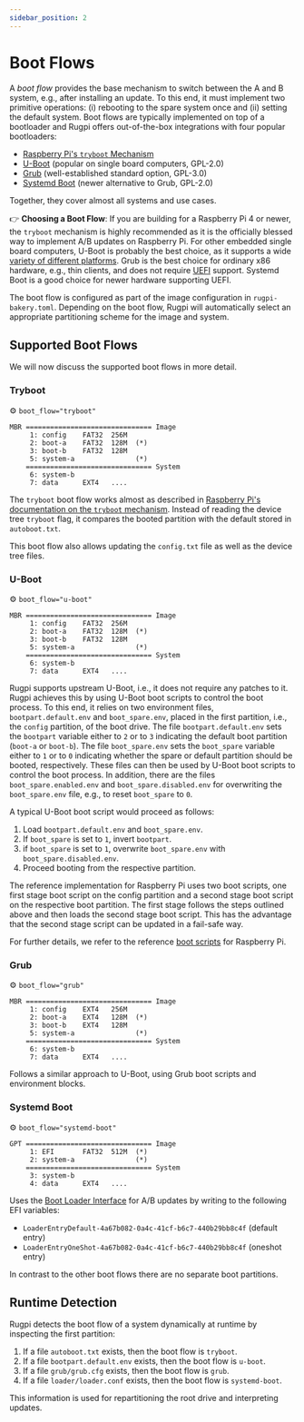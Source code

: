 ```yaml
---
sidebar_position: 2
---
```


# Boot Flows

A *boot flow* provides the base mechanism to switch between the A and B system, e.g., after installing an update.
To this end, it must implement two primitive operations: (i) rebooting to the spare system once and (ii) setting the default system.
Boot flows are typically implemented on top of a bootloader and Rugpi offers out-of-the-box integrations with four popular bootloaders:

- [Raspberry Pi's `tryboot` Mechanism](https://www.raspberrypi.com/documentation/computers/config_txt.html#example-update-flow-for-ab-booting)
- [U-Boot](https://docs.u-boot.org/en/latest/) (popular on single board computers, GPL-2.0)
- [Grub](https://www.gnu.org/software/grub/) (well-established standard option, GPL-3.0)
- [Systemd Boot](https://www.freedesktop.org/software/systemd/man/latest/systemd-boot.html) (newer alternative to Grub, GPL-2.0)

Together, they cover almost all systems and use cases.

👉 **Choosing a Boot Flow**: If you are building for a Raspberry Pi 4 or newer, the `tryboot` mechanism is highly recommended as it is the officially blessed way to implement A/B updates on Raspberry Pi.
For other embedded single board computers, U-Boot is probably the best choice, as it supports a wide [variety of different platforms](https://docs.u-boot.org/en/latest/board/index.html).
Grub is the best choice for ordinary x86 hardware, e.g., thin clients, and does not require [UEFI](https://en.wikipedia.org/wiki/UEFI) support.
Systemd Boot is a good choice for newer hardware supporting UEFI.

The boot flow is configured as part of the image configuration in `rugpi-bakery.toml`.
Depending on the boot flow, Rugpi will automatically select an appropriate partitioning scheme for the image and system.

## Supported Boot Flows

We will now discuss the supported boot flows in more detail.

### Tryboot

⚙️ `boot_flow="tryboot"`

```
MBR =============================== Image
     1: config    FAT32  256M
     2: boot-a    FAT32  128M  (*)
     3: boot-b    FAT32  128M
     5: system-a               (*)
    =============================== System
     6: system-b
     7: data      EXT4   ....
```

The `tryboot` boot flow works almost as described in [Raspberry Pi's documentation on the `tryboot` mechanism](https://www.raspberrypi.com/documentation/computers/config_txt.html#example-update-flow-for-ab-booting).
Instead of reading the device tree `tryboot` flag, it compares the booted partition with the default stored in `autoboot.txt`.

This boot flow also allows updating the `config.txt` file as well as the device tree files.

### U-Boot

⚙️ `boot_flow="u-boot"`

```
MBR =============================== Image
     1: config    FAT32  256M
     2: boot-a    FAT32  128M  (*)
     3: boot-b    FAT32  128M
     5: system-a               (*)
    =============================== System
     6: system-b
     7: data      EXT4   ....
```

Rugpi supports upstream U-Boot, i.e., it does not require any patches to it.
Rugpi achieves this by using U-Boot boot scripts to control the boot process.
To this end, it relies on two environment files, `bootpart.default.env` and `boot_spare.env`, placed in the first partition, i.e., the `config` partition, of the boot drive.
The file `bootpart.default.env` sets the `bootpart` variable either to `2` or to `3` indicating the default boot partition (`boot-a` or `boot-b`).
The file `boot_spare.env` sets the `boot_spare` variable either to `1` or to `0` indicating whether the spare or default partition should be booted, respectively.
These files can then be used by U-Boot boot scripts to control the boot process.
In addition, there are the files `boot_spare.enabled.env` and `boot_spare.disabled.env` for overwriting the `boot_spare.env` file, e.g., to reset `boot_spare` to `0`.

A typical U-Boot boot script would proceed as follows:

1. Load `bootpart.default.env` and `boot_spare.env`.
2. If `boot_spare` is set to `1`, invert `bootpart`.
3. if `boot_spare` is set to `1`, overwrite `boot_spare.env` with `boot_spare.disabled.env`.
4. Proceed booting from the respective partition.

The reference implementation for Raspberry Pi uses two boot scripts, one first stage boot script on the config partition and a second stage boot script on the respective boot partition.
The first stage follows the steps outlined above and then loads the second stage boot script.
This has the advantage that the second stage script can be updated in a fail-safe way.

For further details, we refer to the reference [boot scripts](https://github.com/silitics/rugpi/tree/main/boot/u-boot/scripts) for Raspberry Pi.

### Grub

⚙️ `boot_flow="grub"`

```
MBR =============================== Image
     1: config    EXT4   256M
     2: boot-a    EXT4   128M  (*)
     3: boot-b    EXT4   128M
     5: system-a               (*)
    =============================== System
     6: system-b
     7: data      EXT4   ....
```

Follows a similar approach to U-Boot, using Grub boot scripts and environment blocks.

### Systemd Boot

⚙️ `boot_flow="systemd-boot"`

```
GPT =============================== Image
     1: EFI       FAT32  512M  (*)
     2: system-a               (*)
    =============================== System
     3: system-b
     4: data      EXT4   ....
```

Uses the [Boot Loader Interface](https://systemd.io/BOOT_LOADER_INTERFACE/) for A/B updates by writing to the following EFI variables:

- `LoaderEntryDefault-4a67b082-0a4c-41cf-b6c7-440b29bb8c4f` (default entry)
- `LoaderEntryOneShot-4a67b082-0a4c-41cf-b6c7-440b29bb8c4f` (oneshot entry)

In contrast to the other boot flows there are no separate boot partitions.

## Runtime Detection

Rugpi detects the boot flow of a system dynamically at runtime by inspecting the first partition:

1. If a file `autoboot.txt` exists, then the boot flow is `tryboot`.
2. If a file `bootpart.default.env` exists, then the boot flow is `u-boot`.
3. If a file `grub/grub.cfg` exists, then the boot flow is `grub`.
4. If a file `loader/loader.conf` exists, then the boot flow is `systemd-boot`.

This information is used for repartitioning the root drive and interpreting updates.